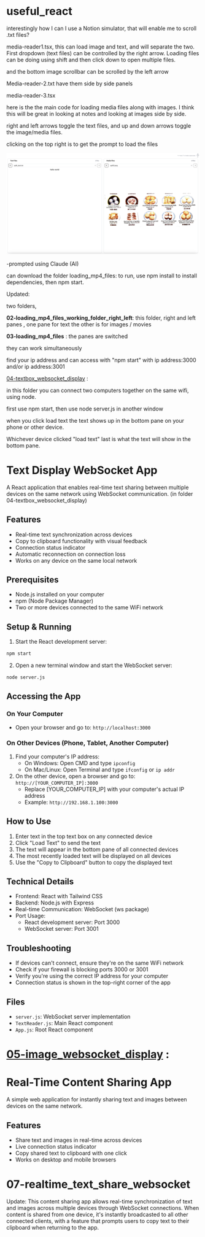 # useful_react



interestingly how I can I use a Notion simulator, that will enable me to scroll .txt files?



media-reader1.tsx, this can load image and text, and will separate the two. First dropdown (text files) can be controlled by the right arrow.  Loading files can be doing using shift and then click down to open multiple files.



and the bottom image scrollbar can be scrolled by the left arrow





Media-reader-2.txt have them side by side panels



media-reader-3.tsx

here is the the main code for loading media files along with images.  I think this will be great in looking at notes and looking at images side by side. 

right and left arrows toggle the text files, and up and down arrows toggle the image/media files.



clicking on the top right is to get the prompt to load the files

![media](./media.png)



-prompted using Claude (AI)



can download the folder loading_mp4_files:  to run, use npm install to install dependencies, then npm start.



Updated:

two folders,

**02-loading_mp4_files_working_folder_right_left**: this folder, right and left panes , one pane for text the other is for images / movies

**03-loading_mp4_files** : the panes are switched



they can work simultaneously



find your ip address and can access with "npm start" with ip address:3000 and/or ip address:3001



 [04-textbox_websocket_display](04-textbox_websocket_display)  :

in this folder you can connect two computers together on the same wifi, using node.

first use npm start, then use node server.js in another window

when you click load text the text shows up in the bottom pane on your phone or other device.  

Whichever device clicked "load text" last is what the text will show in the bottom pane. 



# Text Display WebSocket App

A React application that enables real-time text sharing between multiple devices on the same network using WebSocket communication. (in folder 04-textbox_websocket_display)

## Features

- Real-time text synchronization across devices
- Copy to clipboard functionality with visual feedback
- Connection status indicator
- Automatic reconnection on connection loss
- Works on any device on the same local network

## Prerequisites

- Node.js installed on your computer
- npm (Node Package Manager)
- Two or more devices connected to the same WiFi network

## Setup & Running

1. Start the React development server:
```bash
npm start
```

2. Open a new terminal window and start the WebSocket server:
```bash
node server.js
```

## Accessing the App

### On Your Computer
- Open your browser and go to: `http://localhost:3000`

### On Other Devices (Phone, Tablet, Another Computer)
1. Find your computer's IP address:
   - On Windows: Open CMD and type `ipconfig`
   - On Mac/Linux: Open Terminal and type `ifconfig` or `ip addr`
2. On the other device, open a browser and go to: `http://[YOUR_COMPUTER_IP]:3000`
   - Replace [YOUR_COMPUTER_IP] with your computer's actual IP address
   - Example: `http://192.168.1.100:3000`

## How to Use

1. Enter text in the top text box on any connected device
2. Click "Load Text" to send the text
3. The text will appear in the bottom pane of all connected devices
4. The most recently loaded text will be displayed on all devices
5. Use the "Copy to Clipboard" button to copy the displayed text

## Technical Details

- Frontend: React with Tailwind CSS
- Backend: Node.js with Express
- Real-time Communication: WebSocket (ws package)
- Port Usage:
  - React development server: Port 3000
  - WebSocket server: Port 3001

## Troubleshooting

- If devices can't connect, ensure they're on the same WiFi network
- Check if your firewall is blocking ports 3000 or 3001
- Verify you're using the correct IP address for your computer
- Connection status is shown in the top-right corner of the app

## Files

- `server.js`: WebSocket server implementation
- `TextReader.js`: Main React component
- `App.js`: Root React component



# [05-image_websocket_display](05-image_websocket_display) :

# Real-Time Content Sharing App

A simple web application for instantly sharing text and images between devices on the same network.

## Features
- Share text and images in real-time across devices
- Live connection status indicator
- Copy shared text to clipboard with one click
- Works on desktop and mobile browsers



# 07-realtime_text_share_websocket

Update: This content sharing app allows real-time synchronization of text and images across multiple devices through WebSocket connections. When content is shared from one device, it's instantly broadcasted to all other connected clients, with a feature that prompts users to copy text to their clipboard when returning to the app.
